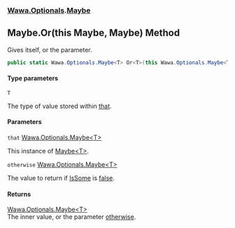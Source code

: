 ### [Wawa.Optionals](Wawa.Optionals.md 'Wawa.Optionals').[Maybe](Maybe.md 'Wawa.Optionals.Maybe')

## Maybe.Or<T>(this Maybe<T>, Maybe<T>) Method

Gives itself, or the parameter.

```csharp
public static Wawa.Optionals.Maybe<T> Or<T>(this Wawa.Optionals.Maybe<T> that, Wawa.Optionals.Maybe<T> otherwise);
```
#### Type parameters

<a name='Wawa.Optionals.Maybe.Or_T_(thisWawa.Optionals.Maybe_T_,Wawa.Optionals.Maybe_T_).T'></a>

`T`

The type of value stored within [that](Maybe.Or{T}(Maybe{T},Maybe{T}).md#Wawa.Optionals.Maybe.Or_T_(thisWawa.Optionals.Maybe_T_,Wawa.Optionals.Maybe_T_).that 'Wawa.Optionals.Maybe.Or<T>(this Wawa.Optionals.Maybe<T>, Wawa.Optionals.Maybe<T>).that').
#### Parameters

<a name='Wawa.Optionals.Maybe.Or_T_(thisWawa.Optionals.Maybe_T_,Wawa.Optionals.Maybe_T_).that'></a>

`that` [Wawa.Optionals.Maybe&lt;](Maybe{T}.md 'Wawa.Optionals.Maybe<T>')[T](Maybe.Or{T}(Maybe{T},Maybe{T}).md#Wawa.Optionals.Maybe.Or_T_(thisWawa.Optionals.Maybe_T_,Wawa.Optionals.Maybe_T_).T 'Wawa.Optionals.Maybe.Or<T>(this Wawa.Optionals.Maybe<T>, Wawa.Optionals.Maybe<T>).T')[&gt;](Maybe{T}.md 'Wawa.Optionals.Maybe<T>')

This instance of [Maybe&lt;T&gt;](Maybe{T}.md 'Wawa.Optionals.Maybe<T>').

<a name='Wawa.Optionals.Maybe.Or_T_(thisWawa.Optionals.Maybe_T_,Wawa.Optionals.Maybe_T_).otherwise'></a>

`otherwise` [Wawa.Optionals.Maybe&lt;](Maybe{T}.md 'Wawa.Optionals.Maybe<T>')[T](Maybe.Or{T}(Maybe{T},Maybe{T}).md#Wawa.Optionals.Maybe.Or_T_(thisWawa.Optionals.Maybe_T_,Wawa.Optionals.Maybe_T_).T 'Wawa.Optionals.Maybe.Or<T>(this Wawa.Optionals.Maybe<T>, Wawa.Optionals.Maybe<T>).T')[&gt;](Maybe{T}.md 'Wawa.Optionals.Maybe<T>')

The value to return if [IsSome](Maybe{T}.IsSome.md 'Wawa.Optionals.Maybe<T>.IsSome') is [false](https://docs.microsoft.com/en-us/dotnet/csharp/language-reference/builtin-types/bool 'https://docs.microsoft.com/en-us/dotnet/csharp/language-reference/builtin-types/bool').

#### Returns
[Wawa.Optionals.Maybe&lt;](Maybe{T}.md 'Wawa.Optionals.Maybe<T>')[T](Maybe.Or{T}(Maybe{T},Maybe{T}).md#Wawa.Optionals.Maybe.Or_T_(thisWawa.Optionals.Maybe_T_,Wawa.Optionals.Maybe_T_).T 'Wawa.Optionals.Maybe.Or<T>(this Wawa.Optionals.Maybe<T>, Wawa.Optionals.Maybe<T>).T')[&gt;](Maybe{T}.md 'Wawa.Optionals.Maybe<T>')  
The inner value, or the parameter [otherwise](Maybe.Or{T}(Maybe{T},Maybe{T}).md#Wawa.Optionals.Maybe.Or_T_(thisWawa.Optionals.Maybe_T_,Wawa.Optionals.Maybe_T_).otherwise 'Wawa.Optionals.Maybe.Or<T>(this Wawa.Optionals.Maybe<T>, Wawa.Optionals.Maybe<T>).otherwise').